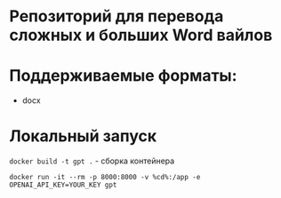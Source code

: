 # Репозиторий для перевода сложных и больших Word вайлов

# Поддерживаемые форматы:

- docx

# Локальный запуск

`docker build -t gpt .` - сборка контейнера

`docker run -it --rm -p 8000:8000 -v %cd%:/app -e OPENAI_API_KEY=YOUR_KEY gpt`